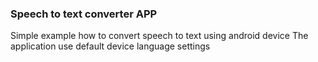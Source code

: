 ### Speech to text converter APP

Simple example how to convert speech to text using android device
The application use default device language settings